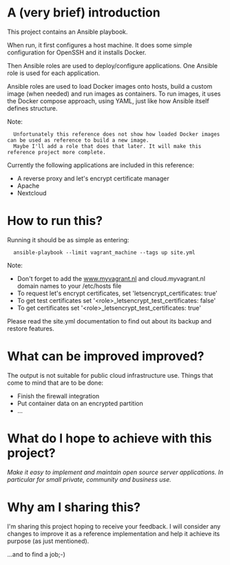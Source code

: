 # A (very brief) introduction

This project contains an Ansible playbook.

When run, it first configures a host machine.
It does some simple configuration for OpenSSH and it installs Docker.

Then Ansible roles are used to deploy/configure applications.
One Ansible role is used for each application.

Ansible roles are used to load Docker images onto hosts, build a custom image (when needed) and run images as containers.
To run images, it uses the Docker compose approach, using YAML, just like how Ansible itself defines structure.

Note:

      Unfortunately this reference does not show how loaded Docker images can be used as reference to build a new image.
      Maybe I'll add a role that does that later. It will make this reference project more complete.

Currently the following applications are included in this reference:

- A reverse proxy and let's encrypt certificate manager
- Apache
- Nextcloud

# How to run this?

Running it should be as simple as entering:

      ansible-playbook --limit vagrant_machine --tags up site.yml

Note:

   - Don't forget to add the www.myvagrant.nl and cloud.myvagrant.nl domain names to your /etc/hosts file
   - To request let's encrypt certificates, set 'letsencrypt_certificates: true'
   - To get test certificates set '\<role\>\_letsencrypt\_test\_certificates: false'
   - To get certificates set '\<role\>\_letsencrypt\_test\_certificates: true'

Please read the site.yml documentation to find out about its backup and restore features.

# What can be improved improved?

The output is not suitable for public cloud infrastructure use.
Things that come to mind that are to be done:

- Finish the firewall integration
- Put container data on an encrypted partition
- ...

# What do I hope to achieve with this project?

*Make it easy to implement and maintain open source server applications.*
*In particular for small private, community and business use.*

# Why am I sharing this?

I'm sharing this project hoping to receive your feedback.
I will consider any changes to improve it as a reference implementation and
help it achieve its purpose (as just mentioned).

...and to find a job;-)

